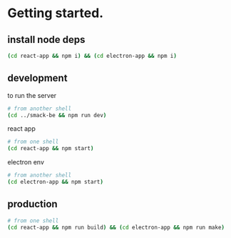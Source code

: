 # Getting started.

## install node deps
```sh
(cd react-app && npm i) && (cd electron-app && npm i)
```

## development

to run the server
```sh
# from another shell
(cd ../smack-be && npm run dev)
```

react app
```sh
# from one shell
(cd react-app && npm start)
```

electron env
```sh
# from another shell
(cd electron-app && npm start)
```



## production
```sh
# from one shell
(cd react-app && npm run build) && (cd electron-app && npm run make)
```

